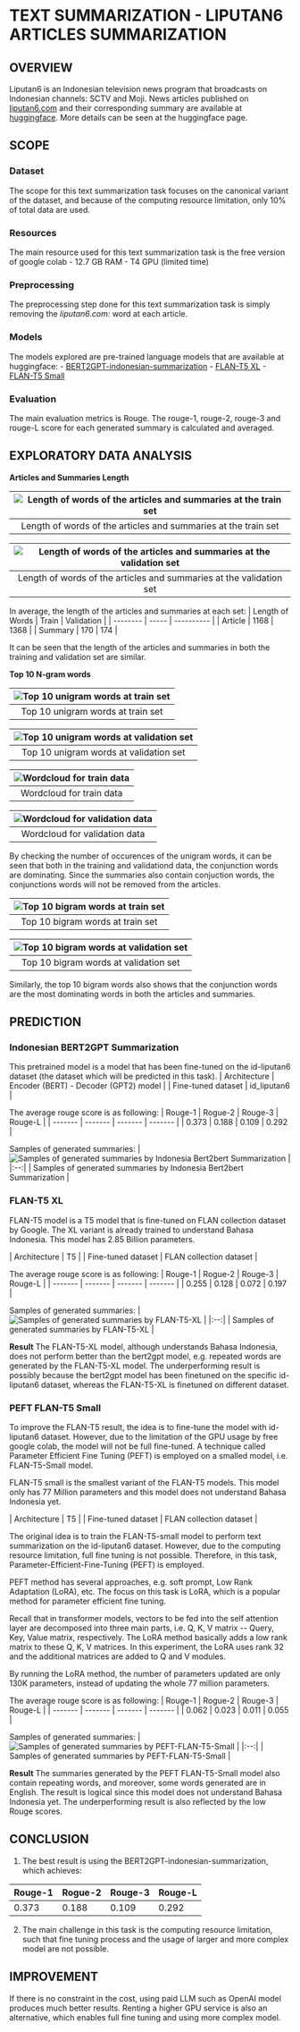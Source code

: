 # TEXT SUMMARIZATION - LIPUTAN6 ARTICLES SUMMARIZATION


## OVERVIEW
Liputan6 is an Indonesian television news program that broadcasts on Indonesian channels: SCTV and Moji. News articles published on [liputan6.com](!https://www.liputan6.com/) and their corresponding summary are available at [huggingface](https://huggingface.co/datasets/id_liputan6). More details can be seen at the huggingface page.


## SCOPE
### Dataset
The scope for this text summarization task focuses on the canonical variant of the dataset, and because of the computing resource limitation, only 10% of total data are used.  


### Resources
The main resource used for this text summarization task is the free version of google colab
	- 12.7 GB RAM
	- T4 GPU (limited time)


### Preprocessing
The preprocessing step done for this text summarization task is simply removing the *liputan6.com:* word at each article.


### Models
The models explored are pre-trained language models that are available at huggingface:
	- [BERT2GPT-indonesian-summarization](https://huggingface.co/cahya/bert2gpt-indonesian-summarization)
	- [FLAN-T5 XL](https://huggingface.co/google/flan-t5-xl)
	- [FLAN-T5 Small](https://huggingface.co/google/flan-t5-small)


### Evaluation
The main evaluation metrics is Rouge. The rouge-1, rouge-2, rouge-3 and rouge-L score for each generated summary is calculated and averaged.


## EXPLORATORY DATA ANALYSIS

**Articles and Summaries Length**

| ![Length of words of the articles and summaries at the train set](https://github.com/RobyKoeswojo/Indonesia-AI/blob/main/Text-Summarization/images/train_length.PNG) |
|:--:| 
| Length of words of the articles and summaries at the train set |


| ![Length of words of the articles and summaries at the validation set](https://github.com/RobyKoeswojo/Indonesia-AI/blob/main/Text-Summarization/images/validation_length.PNG) |
|:--:| 
| Length of words of the articles and summaries at the validation set |


In average, the length of the articles and summaries at each set:
| Length of Words      | Train | Validation |
| -------- | ----- | ---------- |
| Article  | 1168  | 1368       |
| Summary  | 170   | 174        | 


It can be seen that the length of the articles and summaries in both the training and validation set are similar.

**Top 10 N-gram words**

| ![Top 10 unigram words at train set](https://github.com/RobyKoeswojo/Indonesia-AI/blob/main/Text-Summarization/images/top10_1gram_train.PNG) |
|:--:| 
| Top 10 unigram words at train set |


| ![Top 10 unigram words at validation set](https://github.com/RobyKoeswojo/Indonesia-AI/blob/main/Text-Summarization/images/top10_1gram_validation.PNG) |
|:--:| 
| Top 10 unigram words at validation set |


| ![Wordcloud for train data](https://github.com/RobyKoeswojo/Indonesia-AI/blob/main/Text-Summarization/images/wordcloud_train.PNG) |
|:--:| 
| Wordcloud for train data |


| ![Wordcloud for validation data](https://github.com/RobyKoeswojo/Indonesia-AI/blob/main/Text-Summarization/images/wordcloud_validation.PNG) |
|:--:| 
| Wordcloud for validation data |


By checking the number of occurences of the unigram words, it can be seen that both in the training and validationd data,
the conjunction words are dominating. Since the summaries also contain conjuction words, the conjunctions words will not be removed from the articles.


| ![Top 10 bigram words at train set](https://github.com/RobyKoeswojo/Indonesia-AI/blob/main/Text-Summarization/images/top10_2gram_train.PNG) |
|:--:| 
| Top 10 bigram words at train set |


| ![Top 10 bigram words at validation set](https://github.com/RobyKoeswojo/Indonesia-AI/blob/main/Text-Summarization/images/top10_2gram_validation.PNG) |
|:--:| 
| Top 10 bigram words at validation set |


Similarly, the top 10 bigram words also shows that the conjunction words are the most dominating words in both the articles and summaries.



## PREDICTION

### Indonesian BERT2GPT Summarization
This pretrained model is a model that has been fine-tuned on the id-liputan6 dataset (the dataset which will be predicted in this task).
| Architecture       | Encoder (BERT) - Decoder (GPT2) model |
| Fine-tuned dataset | id_liputan6			     |


The average rouge score is as following:
| Rouge-1 | Rogue-2 | Rouge-3 | Rouge-L |
| ------- | ------- | ------- | ------- |
| 0.373   | 0.188   | 0.109   | 0.292   |


Samples of generated summaries:
| ![Samples of generated summaries by Indonesia Bert2bert Summarization](https://github.com/RobyKoeswojo/Indonesia-AI/blob/main/Text-Summarization/images/generated_sum_bert2bert.PNG) |
|:--:| 
| Samples of generated summaries by Indonesia Bert2bert Summarization |


### FLAN-T5 XL
FLAN-T5 model is a T5 model that is fine-tuned on FLAN collection dataset by Google. The XL variant is already trained to understand Bahasa Indonesia. This model has 2.85 Billion parameters.

| Architecture       | T5                      |
| Fine-tuned dataset | FLAN collection dataset |


The average rouge score is as following:
| Rouge-1 | Rogue-2 | Rouge-3 | Rouge-L |
| ------- | ------- | ------- | ------- |
| 0.255   | 0.128   | 0.072   | 0.197   |


Samples of generated summaries:
| ![Samples of generated summaries by FLAN-T5-XL](https://github.com/RobyKoeswojo/Indonesia-AI/blob/main/Text-Summarization/images/generated_sum_flant5xl.PNG) |
|:--:| 
| Samples of generated summaries by FLAN-T5-XL |


**Result**
The FLAN-T5-XL model, although understands Bahasa Indonesia, does not perform better than the bert2gpt model, e.g. repeated words are generated by the FLAN-T5-XL model. The underperforming result is possibly because the bert2gpt model has been finetuned on the specific id-liputan6 dataset, whereas the FLAN-T5-XL is finetuned on different dataset.  


### PEFT FLAN-T5 Small
To improve the FLAN-T5 result, the idea is to fine-tune the model with id-liputan6 dataset. However, due to the limitation of the GPU usage by free google colab, the model will not be full fine-tuned. A technique called Parameter Efficient Fine Tuning (PEFT) is employed on a smalled model, i.e. FLAN-T5-Small model.

FLAN-T5 small is the smallest variant of the FLAN-T5 models. This model only has 77 Million parameters and this model does not understand Bahasa Indonesia yet.  

| Architecture       | T5 |
| Fine-tuned dataset | FLAN collection dataset  |


The original idea is to train the FLAN-T5-small model to perform text summarization on the id-liputan6 dataset.
However, due to the computing resource limitation, full fine tuning is not possible. Therefore, in this task, Parameter-Efficient-Fine-Tuning (PEFT) is employed.  

PEFT method has several approaches, e.g. soft prompt, Low Rank Adaptation (LoRA), etc. The focus on this task is LoRA, which is a popular method for parameter efficient fine tuning.  

Recall that in transformer models, vectors to be fed into the self attention layer are decomposed into three main parts, i.e. Q, K, V matrix -- Query, Key, Value matrix, respectively. The LoRA method basically adds a low rank matrix to these Q, K, V matrices. In this experiment, the LoRA uses rank 32 and the additional matrices are added to Q and V modules.  

By running the LoRA method, the number of parameters updated are only 130K parameters, instead of updating the whole 77 million parameters.


The average rouge score is as following:
| Rouge-1 | Rogue-2 | Rouge-3 | Rouge-L |
| ------- | ------- | ------- | ------- |
| 0.062   | 0.023   | 0.011   | 0.055   |


Samples of generated summaries:
| ![Samples of generated summaries by PEFT-FLAN-T5-Small](https://github.com/RobyKoeswojo/Indonesia-AI/blob/main/Text-Summarization/images/generated_sum_peftflant5small.PNG) |
|:--:| 
| Samples of generated summaries by PEFT-FLAN-T5-Small |


**Result**
The summaries generated by the PEFT FLAN-T5-Small model also contain repeating words, and moreover, some words generated are in English. The result is logical since this model does not understand Bahasa Indonesia yet. The underperforming result is also reflected by the low Rouge scores.


## CONCLUSION
1. The best result is using the BERT2GPT-indonesian-summarization, which achieves:

| Rouge-1 | Rogue-2 | Rouge-3 | Rouge-L |
| ------- | ------- | ------- | ------- |
| 0.373   | 0.188   | 0.109   | 0.292   |


2. The main challenge in this task is the computing resource limitation, such that fine tuning process and the usage of larger and more complex model are not possible.

## IMPROVEMENT
If there is no constraint in the cost, using paid LLM such as OpenAI model produces much better results. Renting a higher GPU service is also an alternative, which enables full fine tuning and using more complex model.
